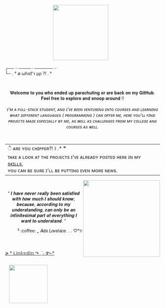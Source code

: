 <div align="center">
  
  <img height="180px" src="https://user-images.githubusercontent.com/86667062/166170905-cd495822-c182-400d-9d88-6eee0f9d2466.png">ㅤ 
  
  <p align="left">
    ╭── ·· ──── · ────── ··<br>
    ╰─  . ° ∅ ωɦαƭ'ร µρ ?! . °
  </p><br>
  
  <p>
    𝐖𝐞𝐥𝐜𝐨𝐦𝐞 𝐭𝐨 𝐲𝐨𝐮 𝐰𝐡𝐨 𝐞𝐧𝐝𝐞𝐝 𝐮𝐩 𝐩𝐚𝐫𝐚𝐜𝐡𝐮𝐭𝐢𝐧𝐠 𝐨𝐫 𝐚𝐫𝐞 𝐛𝐚𝐜𝐤 𝐨𝐧 𝐦𝐲 𝐆𝐢𝐭𝐇𝐮𝐛. 𝐅𝐞𝐞𝐥 𝐟𝐫𝐞𝐞 𝐭𝐨 𝐞𝐱𝐩𝐥𝐨𝐫𝐞 𝐚𝐧𝐝 𝐬𝐧𝐨𝐨𝐩 𝐚𝐫𝐨𝐮𝐧𝐝 !!<br><br>
    <i>
     ɪ'ᴍ ᴀ ғᴜʟʟ-sᴛᴀᴄᴋ sᴛᴜᴅᴇɴᴛ, ᴀɴᴅ ɪ'ᴠᴇ ʙᴇᴇɴ ᴠᴇɴᴛᴜʀɪɴɢ ɪɴᴛᴏ ᴄᴏᴜʀsᴇs ᴀɴᴅ ʟᴇᴀʀɴɪɴɢ ᴡʜᴀᴛ ᴅɪғғᴇʀᴇɴᴛ ʟᴀɴɢᴜᴀɢᴇs ( ᴘʀᴏɢʀᴀᴍᴍɪɴɢ ) ᴄᴀɴ ᴏғғᴇʀ ᴍᴇ, ʜᴇʀᴇ ʏᴏᴜ'ʟʟ ғɪɴᴅ ᴘʀᴏᴊᴇᴄᴛs 
     ᴍᴀᴅᴇ ᴇsᴘᴇᴄɪᴀʟʟʏ ʙʏ ᴍᴇ, ᴀs ᴡᴇʟʟ ᴀs ᴄʜᴀʟʟᴇɴɢᴇs ғʀᴏᴍ ᴍʏ ᴄᴏʟʟᴇɢᴇ ᴀɴᴅ ᴄᴏᴜʀsᴇs ᴀs ᴡᴇʟʟ.
    </i>
  </p><br>
 
</div>

<div align="left" >
 
   <table align="center" >
    <tr>
      <td align="left">
        ੈ ᴀʀᴇ ʏᴏᴜ  ᴄʜɪᴘᴘᴇʀ?!  ꒱ .* ❞
      </td>
    <tr>  
    <tr>
       <td align="left">
         ᴛᴀᴋᴇ ᴀ ʟᴏᴏᴋ ᴀᴛ ᴛʜᴇ ᴘʀᴏᴊᴇᴄᴛs ɪ'ᴠᴇ ᴀʟʀᴇᴀᴅʏ ᴘᴏsᴛᴇᴅ ʜᴇʀᴇ ɪɴ ᴍʏ <a href="https://github.com/LlynS2/My_Skills">sᴋɪʟʟs</a>,<br>ʏᴏᴜ ᴄᴀɴ ʙᴇ sᴜʀᴇ ɪ'ʟʟ ʙᴇ 
         ᴘᴜᴛᴛɪɴɢ ᴇᴠᴇɴ ᴍᴏʀᴇ ɴᴇᴡs.
      </td>  
    </tr>
  </table>
  
</div>

<div>
  
  <img align="right" height="250px" src="https://cdni.iconscout.com/illustration/premium/thumb/web-development-3454628-2918517.png">
ㅤㅤㅤㅤㅤㅤ
   <p align="center">
    “ 𝑰 𝒉𝒂𝒗𝒆 𝒏𝒆𝒗𝒆𝒓 𝒓𝒆𝒂𝒍𝒍𝒚 𝒃𝒆𝒆𝒏 𝒔𝒂𝒕𝒊𝒔𝒇𝒊𝒆𝒅 𝒘𝒊𝒕𝒉 𝒉𝒐𝒘 𝒎𝒖𝒄𝒉 𝑰 𝒔𝒉𝒐𝒖𝒍𝒅 𝒌𝒏𝒐𝒘; 𝒃𝒆𝒄𝒂𝒖𝒔𝒆, 𝒂𝒄𝒄𝒐𝒓𝒅𝒊𝒏𝒈 𝒕𝒐 𝒎𝒚 𝒖𝒏𝒅𝒆𝒓𝒔𝒕𝒂𝒏𝒅𝒊𝒏𝒈, 𝒄𝒂𝒏 𝒐𝒏𝒍𝒚 𝒃𝒆 𝒂𝒏 𝒊𝒏𝒇𝒊𝒏𝒊𝒕𝒆𝒔𝒊𝒎𝒂𝒍 𝒑𝒂𝒓𝒕 𝒐𝒇 
    𝒆𝒗𝒆𝒓𝒚𝒕𝒉𝒊𝒏𝒈 𝑰 𝒘𝒂𝒏𝒕 𝒕𝒐 𝒖𝒏𝒅𝒆𝒓𝒔𝒕𝒂𝒏𝒅. ”

  <p align="right" > ˀ :coffee: „ 𝐴𝑑𝑎 𝐿𝑜𝑣𝑒𝑙𝑎𝑐𝑒. . . ♡°୭ </p>
  </p>ㅤ 
  
</div>

<div align="left" >
 
  <p>
     <a href="https://www.linkedin.com/in/hevellyn-mc-frei-079020219/">≽ ° 𝕃𝕚𝕟𝕜𝕖𝕕𝕀𝕟 ↷ ˎˊ˗ ࿐°</a>  
  </p>
  
  ㅤ<img height="125px" src="https://user-images.githubusercontent.com/86667062/166163505-0223edb3-5504-44d3-a07f-cdaa16d0736d.png">
   ㅤ 
</div>
